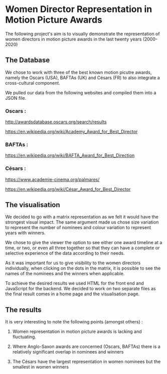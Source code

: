 # Women Director Representation in Motion Picture Awards

The following project's aim is to visually demonstrate the representation of women directors in motion picture awards in the last twenty years (2000-2020)


## The Database 

We chose to work with three of the best known motion picutre awards, namely the Oscars (USA), BAFTAs (UK) and Césars (FR) to also integrate a cross-cultural component. 

We pulled our data from the following websites and compiled them into a JSON file. 

### Oscars : 
http://awardsdatabase.oscars.org/search/results

https://en.wikipedia.org/wiki/Academy_Award_for_Best_Director

### BAFTAs :
https://en.wikipedia.org/wiki/BAFTA_Award_for_Best_Direction

### Césars : 
https://www.academie-cinema.org/palmares/

https://en.wikipedia.org/wiki/César_Award_for_Best_Director


## The visualisation 

We decided to go with a matrix representation as we felt it would have the strongest visual impact. The same argument made us chose size variation to represent the number of nominees and colour variation to represent years with winners. 

We chose to give the viewer the option to see either one award timeline at a time, or two, or even all three together so that they can have a complete or selective experience of the data according to their needs. 

As it was important for us to give visibility to the women directors individually, when clicking on the dots in the matrix, it is possible to see the names of the nominees and the winners when applicable. 

To achieve the desired results we used HTML for the front end and JavaScript for the backend. We decided to work on two separate files as the final result comes in a home page and the visualisation page. 

## The results 

It is very interesting to note the following points (amongst others) : 

1. Women representation in motion picture awards is lacking and fluctuating. 

2. Where Anglo-Saxon awards are concerned (Oscars, BAFTAs) there is a relatively significant overlap in nominees and winners 

3. The Césars have the largest representation in women nominees but the smallest in women winners 
